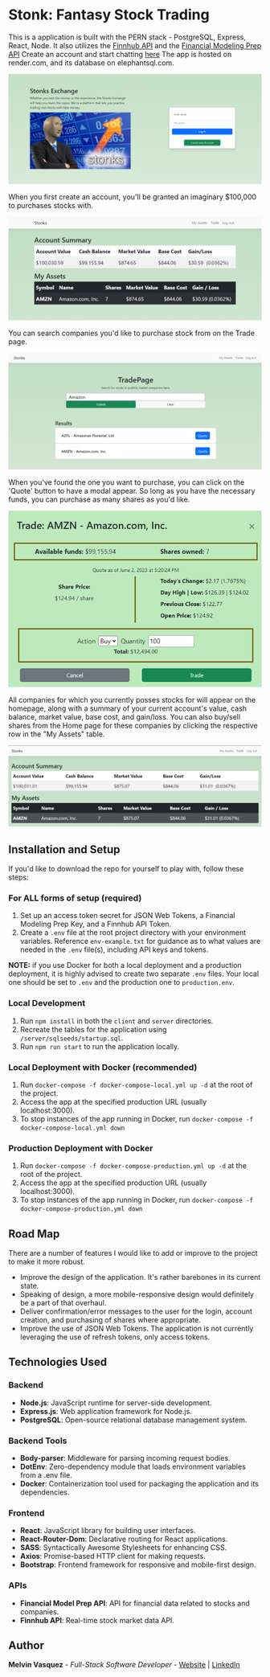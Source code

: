 # Stonk: Fantasy Stock Trading

This is a application is built with the PERN stack - PostgreSQL, Express, React, Node.
It also utilizes the [Finnhub API](https://finnhub.io/docs/api/introduction) and the [Financial Modeling Prep API](https://site.financialmodelingprep.com/developer/docs/#Ticker-Search)
Create an account and start chatting [here](https://stonks-9too.onrender.com)
The app is hosted on render.com, and its database on elephantsql.com.

![login](/screenshots/login.png)

When you first create an account, you'll be granted an imaginary $100,000 to purchases stocks with.

![home](/screenshots/home.png)

You can search companies you'd like to purchase stock from on the Trade page.

![search](/screenshots/search.png)

When you've found the one you want to purchase, you can click on the 'Quote' button to have a modal appear. So long as you have the necessary funds, you can purchase as many shares as you'd like.

![quote](/screenshots/quote.png)

All companies for which you currently posses stocks for will appear on the homepage, along with a summary of your current account's value, cash balance, market value, base cost, and gain/loss. You can also buy/sell shares from the Home page for these companies by clicking the respective row in the "My Assets" table.

![assets](/screenshots/assets.png)

## Installation and Setup

If you'd like to download the repo for yourself to play with, follow these steps:

### For ALL forms of setup (required)

1. Set up an access token secret for JSON Web Tokens, a Financial Modeling Prep Key, and a Finnhub API Token.
2. Create a `.env` file at the root project directory with your environment variables. Reference `env-example.txt` for guidance as to what values are needed in the `.env` file(s), including API keys and tokens.

**NOTE:** if you use Docker for both a local deployment and a production deployment, it is highly advised to create two separate `.env` files. Your local one should be set to `.env` and the production one to `production.env`.

### Local Development

1. Run `npm install` in both the `client` and `server` directories.
2. Recreate the tables for the application using `/server/sqlseeds/startup.sql`.
3. Run `npm run start` to run the application locally.

### Local Deployment with Docker (recommended)

1. Run `docker-compose -f docker-compose-local.yml up -d` at the root of the project.
2. Access the app at the specified production URL (usually localhost:3000).
3. To stop instances of the app running in Docker, run `docker-compose -f docker-compose-local.yml down`

### Production Deployment with Docker

1. Run `docker-compose -f docker-compose-production.yml up -d` at the root of the project.
2. Access the app at the specified production URL (usually localhost:3000).
3. To stop instances of the app running in Docker, run `docker-compose -f docker-compose-production.yml down`

## Road Map

There are a number of features I would like to add or improve to the project to make it more robust.

- Improve the design of the application. It's rather barebones in its current state.
- Speaking of design, a more mobile-responsive design would definitely be a part of that overhaul.
- Deliver confirmation/error messages to the user for the login, account creation, and purchasing of shares where appropriate.
- Improve the use of JSON Web Tokens. The application is not currently leveraging the use of refresh tokens, only access tokens.

## Technologies Used

### Backend

- **Node.js**: JavaScript runtime for server-side development.
- **Express.js**: Web application framework for Node.js.
- **PostgreSQL**: Open-source relational database management system.

### Backend Tools

- **Body-parser**: Middleware for parsing incoming request bodies.
- **DotEnv**: Zero-dependency module that loads environment variables from a .env file.
- **Docker**: Containerization tool used for packaging the application and its dependencies.

### Frontend

- **React**: JavaScript library for building user interfaces.
- **React-Router-Dom**: Declarative routing for React applications.
- **SASS**: Syntactically Awesome Stylesheets for enhancing CSS.
- **Axios**: Promise-based HTTP client for making requests.
- **Bootstrap**: Frontend framework for responsive and mobile-first design.

### APIs

- **Financial Model Prep API**: API for financial data related to stocks and companies.
- **Finnhub API**: Real-time stock market data API.

## Author

**Melvin Vasquez** - *Full-Stack Software Developer* - [Website](https://melvinvasquez.com/) | [LinkedIn](https://www.linkedin.com/in/melvin-vasquez/)